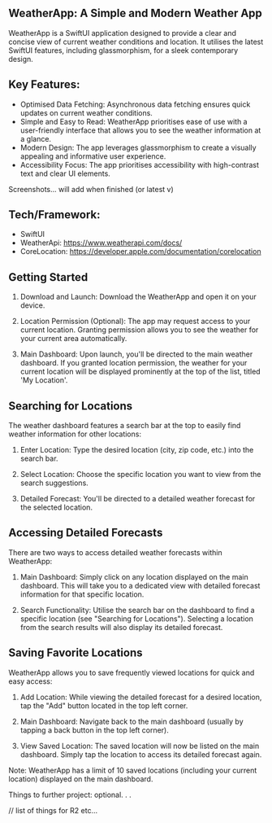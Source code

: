 ## **WeatherApp: A Simple and Modern Weather App**

WeatherApp is a SwiftUI application designed to provide a clear and concise view of current weather conditions and location. It utilises the latest SwiftUI features, including glassmorphism, for a sleek contemporary design.


## Key Features:

+ Optimised Data Fetching: Asynchronous data fetching ensures quick updates on current weather conditions.
+ Simple and Easy to Read: WeatherApp prioritises ease of use with a user-friendly interface that allows you to see the weather information at a glance.
+ Modern Design: The app leverages glassmorphism to create a visually appealing and informative user experience.
+ Accessibility Focus: The app prioritises accessibility with high-contrast text and clear UI elements.



Screenshots... will add when finished (or latest v)




## Tech/Framework:

* SwiftUI
* WeatherApi: https://www.weatherapi.com/docs/
* CoreLocation: https://developer.apple.com/documentation/corelocation



## Getting Started

1) Download and Launch: Download the WeatherApp and open it on your device.

2) Location Permission (Optional): The app may request access to your current location. Granting permission allows you to see the weather for your current area automatically.

3) Main Dashboard: Upon launch, you'll be directed to the main weather dashboard. If you granted location permission, the weather for your current location will be displayed prominently at the top of the list, titled 'My Location'.



## Searching for Locations

The weather dashboard features a search bar at the top to easily find weather information for other locations:

1) Enter Location: Type the desired location (city, zip code, etc.) into the search bar.

2) Select Location: Choose the specific location you want to view from the search suggestions.

3) Detailed Forecast: You'll be directed to a detailed weather forecast for the selected location.



## Accessing Detailed Forecasts

There are two ways to access detailed weather forecasts within WeatherApp:

1) Main Dashboard: Simply click on any location displayed on the main dashboard. This will take you to a dedicated view with detailed forecast information for that specific location.

2) Search Functionality: Utilise the search bar on the dashboard to find a specific location (see "Searching for Locations"). Selecting a location from the search results will also display its detailed forecast.


## Saving Favorite Locations

WeatherApp allows you to save frequently viewed locations for quick and easy access:

1) Add Location: While viewing the detailed forecast for a desired location, tap the "Add" button located in the top left corner.

2) Main Dashboard: Navigate back to the main dashboard (usually by tapping a back button in the top left corner).

3) View Saved Location: The saved location will now be listed on the main dashboard. Simply tap the location to access its detailed forecast again.

Note: WeatherApp has a limit of 10 saved locations (including your current location) displayed on the main dashboard.



Things to further project: optional. . .

// list of things for R2 etc...
